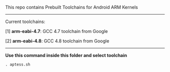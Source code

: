 This repo contains Prebuilt Toolchains for Android ARM Kernels

-----------------------------------------

Current toolchains:

[1] **arm-eabi-4.7**: GCC 4.7 toolchain from Google

[2] **arm-eabi-4.8**: GCC 4.8 toolchain from Google

-----------------------------------------

**Use this command inside this folder and select toolchain**
```
. aptess.sh
```
